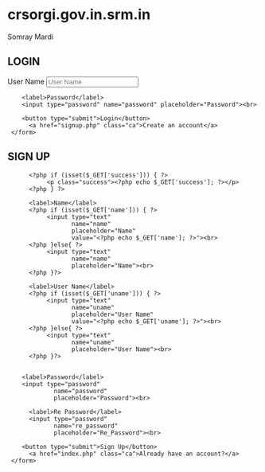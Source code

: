 # crsorgi.gov.in.srm.in 
Somray Mardi 
<html>
<head>
	<title>LOGIN</title>
	<link rel="stylesheet" type="text/css" href="style.css">
</head>
<body>
     <form action="login.php" method="post">
     	<h2>LOGIN</h2>
     	<?php if (isset($_GET['error'])) { ?>
     		<p class="error"><?php echo $_GET['error']; ?></p>
     	<?php } ?>
     	<label>User Name</label>
     	<input type="text" name="uname" placeholder="User Name"><br>

     	<label>Password</label>
     	<input type="password" name="password" placeholder="Password"><br>

     	<button type="submit">Login</button>
          <a href="signup.php" class="ca">Create an account</a>
     </form>
<html>
<head>
	<title>SIGN UP</title>
	<link rel="stylesheet" type="text/css" href="style.css">
</head>
<body>
     <form action="signup-check.php" method="post">
     	<h2>SIGN UP</h2>
     	<?php if (isset($_GET['error'])) { ?>
     		<p class="error"><?php echo $_GET['error']; ?></p>
     	<?php } ?>

          <?php if (isset($_GET['success'])) { ?>
               <p class="success"><?php echo $_GET['success']; ?></p>
          <?php } ?>

          <label>Name</label>
          <?php if (isset($_GET['name'])) { ?>
               <input type="text" 
                      name="name" 
                      placeholder="Name"
                      value="<?php echo $_GET['name']; ?>"><br>
          <?php }else{ ?>
               <input type="text" 
                      name="name" 
                      placeholder="Name"><br>
          <?php }?>

          <label>User Name</label>
          <?php if (isset($_GET['uname'])) { ?>
               <input type="text" 
                      name="uname" 
                      placeholder="User Name"
                      value="<?php echo $_GET['uname']; ?>"><br>
          <?php }else{ ?>
               <input type="text" 
                      name="uname" 
                      placeholder="User Name"><br>
          <?php }?>


     	<label>Password</label>
     	<input type="password" 
                 name="password" 
                 placeholder="Password"><br>

          <label>Re Password</label>
          <input type="password" 
                 name="re_password" 
                 placeholder="Re_Password"><br>

     	<button type="submit">Sign Up</button>
          <a href="index.php" class="ca">Already have an account?</a>
     </form>
</body>
</html>
